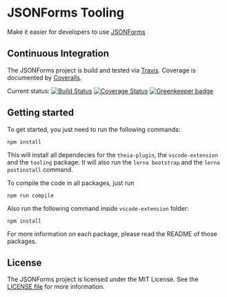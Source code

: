 # JSONForms Tooling

Make it easier for developers to use [JSONForms](https://github.com/eclipsesource/jsonforms)

## Continuous Integration
The JSONForms project is build and tested via [Travis](https://travis-ci.org/). Coverage is documented by [Coveralls](https://coveralls.io).

Current status: [![Build Status](https://travis-ci.org/eclipsesource/jsonforms-tooling.svg?branch=master)](https://travis-ci.org/eclipsesource/jsonforms-tooling) [![Coverage Status](https://coveralls.io/repos/eclipsesource/jsonforms-tooling/badge.svg?branch=master&service=github)](https://coveralls.io/github/eclipsesource/jsonforms-tooling?branch=master) [![Greenkeeper badge](https://badges.greenkeeper.io/eclipsesource/jsonforms-tooling.svg)](https://greenkeeper.io/)

## Getting started

To get started, you just need to run the following commands:
```
npm install
```
This will install all dependecies for the `theia-plugin`, the `vscode-extension` and the `tooling` package. 
It will also run the `lerna bootstrap` and the `lerna postinstall` command.

To compile the code in all packages, just run 
```
npm run compile
```
Also run the following command inside `vscode-extension` folder:
```
npm install
```

For more information on each package, please read the  README of those packages.

## License
The JSONForms project is licensed under the MIT License. See the [LICENSE file](https://github.com/eclipsesource/jsonforms-tooling/blob/master/LICENSE) for more information.
